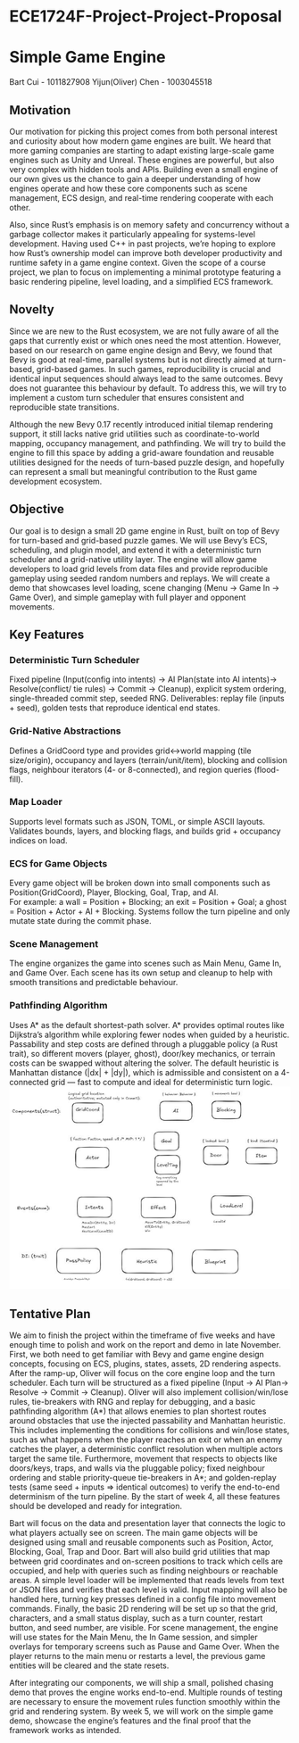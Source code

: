 # ECE1724F-Project-Project-Proposal
# Simple Game Engine
Bart Cui - 1011827908
Yijun(Oliver) Chen - 1003045518
## Motivation

Our motivation for picking this project comes from both personal interest and curiosity about how modern game engines are built. We heard that more gaming companies are starting to adapt existing large-scale game engines such as Unity and Unreal. These engines are powerful, but also very complex with hidden tools and APIs. Building even a small engine of our own gives us the chance to gain a deeper understanding of how engines operate and how these core components such as scene management, ECS design, and real-time rendering cooperate with each other.

Also, since Rust’s emphasis is on memory safety and concurrency without a garbage collector makes it particularly appealing for systems-level development. Having used C++ in past projects, we’re hoping to explore how Rust’s ownership model can improve both developer productivity and runtime safety in a game engine context. Given the scope of a course project, we plan to focus on implementing a minimal prototype featuring a basic rendering pipeline, level loading, and a simplified ECS framework. 

## Novelty

Since we are new to the Rust ecosystem, we are not fully aware of all the gaps that currently exist or which ones need the most attention. However, based on our research on game engine design and Bevy, we found that Bevy is good at real-time, parallel systems but is not directly aimed at turn-based, grid-based games. In such games, reproducibility is crucial and identical input sequences should always lead to the same outcomes. Bevy does not guarantee this behaviour by default. To address this, we will try to implement a custom turn scheduler that ensures consistent and reproducible state transitions.

Although the new Bevy 0.17 recently introduced initial tilemap rendering support, it still lacks native grid utilities such as coordinate-to-world mapping, occupancy management, and pathfinding. We will try to build the engine to fill this space by adding a grid-aware foundation and reusable utilities designed for the needs of turn-based puzzle design, and hopefully can represent a small but meaningful contribution to the Rust game development ecosystem.

## Objective

Our goal is to design a small 2D game engine in Rust, built on top of Bevy for turn-based and grid-based puzzle games. We will use Bevy’s ECS, scheduling, and plugin model, and extend it with a deterministic turn scheduler and a grid-native utility layer. The engine will allow game developers to load grid levels from data files and provide reproducible gameplay using seeded random numbers and replays. We will create a demo that showcases level loading, scene changing (Menu → Game In → Game Over), and simple gameplay with full player and opponent movements.

## Key Features

### Deterministic Turn Scheduler
Fixed pipeline (Input(config into intents) → AI Plan(state into AI intents)→ Resolve(conflict/ tie rules) → Commit → Cleanup), explicit system ordering, single-threaded commit step, seeded RNG. Deliverables: replay file (inputs + seed), golden tests that reproduce identical end states.

### Grid-Native Abstractions
Defines a GridCoord type and provides grid↔world mapping (tile size/origin), occupancy and layers (terrain/unit/item), blocking and collision flags, neighbour iterators (4- or 8-connected), and region queries (flood-fill).

### Map Loader
Supports level formats such as JSON, TOML, or simple ASCII layouts.  Validates bounds, layers, and blocking flags, and builds grid + occupancy indices on load.

### ECS for Game Objects
Every game object will be broken down into small components such as Position(GridCoord), Player, Blocking, Goal, Trap, and AI.  
For example: a wall = Position + Blocking; an exit = Position + Goal; a ghost = Position + Actor + AI + Blocking. Systems follow the turn pipeline and only mutate state during the commit phase.

### Scene Management
The engine organizes the game into scenes such as Main Menu, Game In, and Game Over. Each scene has its own setup and cleanup to help with smooth transitions and predictable behaviour.

### Pathfinding Algorithm
Uses A* as the default shortest-path solver. A* provides optimal routes like Dijkstra’s algorithm while exploring fewer nodes when guided by a heuristic. Passability and step costs are defined through a pluggable policy (a Rust trait), so different movers (player, ghost), door/key mechanics, or terrain costs can be swapped without altering the solver. The default heuristic is Manhattan distance (|dx| + |dy|), which is admissible and consistent on a 4-connected grid — fast to compute and ideal for deterministic turn logic.
![Class diagram](./classes.JPG)
## Tentative Plan

We aim to finish the project within the timeframe of five weeks and have enough time to polish and work on the report and demo in late November. First, we both need to get familiar with Bevy and game engine design concepts, focusing on ECS, plugins, states, assets, 2D rendering aspects. After the ramp-up, Oliver will focus on the core engine loop and the turn scheduler. Each turn will be structured as a fixed pipeline (Input → AI Plan→ Resolve → Commit → Cleanup). Oliver will also implement collision/win/lose rules, tie-breakers with RNG and replay for debugging, and a basic pathfinding algorithm (A*) that allows enemies to plan shortest routes around obstacles that use the injected passability and Manhattan heuristic. 
This includes implementing the conditions for collisions and win/lose states, such as what happens when the player reaches an exit or when an enemy catches the player, a deterministic conflict resolution when multiple actors target the same tile. Furthermore, movement that respects to objects like doors/keys, traps, and walls via the pluggable policy; fixed neighbour ordering and stable priority-queue tie-breakers in A*; and golden-replay tests (same seed + inputs ⇒ identical outcomes) to verify the end-to-end determinism of the turn pipeline. By the start of week 4, all these features should be developed and ready for integration.

Bart will focus on the data and presentation layer that connects the logic to what players actually see on screen. The main game objects will be designed using small and reusable components such as Position, Actor, Blocking, Goal, Trap and Door. Bart will also build grid utilities that map between grid coordinates and on-screen positions to track which cells are occupied, and help with queries such as finding neighbours or reachable areas. A simple level loader will be implemented that reads levels from text or JSON files and verifies that each level is valid. Input mapping will also be handled here, turning key presses defined in a config file into movement commands. Finally, the basic 2D rendering will be set up so that the grid, characters, and a small status display, such as a turn counter, restart button, and seed number, are visible. For scene management, the engine will use states for the Main Menu, the In Game session, and simpler overlays for temporary screens such as Pause and Game Over. When the player returns to the main menu or restarts a level, the previous game entities will be cleared and the state resets. 

After integrating our components, we will ship a small, polished chasing demo that proves the engine works end-to-end. Multiple rounds of testing are necessary to ensure the movement rules function smoothly within the grid and rendering system. By week 5, we will work on the simple game demo, showcase the engine’s features and the final proof that the framework works as intended. 









